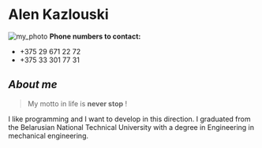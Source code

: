 # Alen Kazlouski
![my_photo](https://sun9-55.userapi.com/impf/c626721/v626721341/a498/JWrt3CUg6-4.jpg?size=1280x853&quality=96&sign=24060c884798d1cc61158663dd5b7bab&type=album)
**Phone numbers to contact:**
* +375 29 671 22 72
* +375 33 301 77 31


## _About me_
> My motto in life is **never stop** !

I like programming and I want to develop in this direction. 
I graduated from the Belarusian National Technical University with a degree in Engineering in mechanical engineering.
